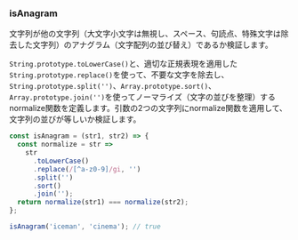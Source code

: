### isAnagram

文字列が他の文字列（大文字小文字は無視し、スペース、句読点、特殊文字は除去した文字列）のアナグラム（文字配列の並び替え）であるか検証します。

`String.prototype.toLowerCase()`と、適切な正規表現を適用した`String.prototype.replace()`を使って、不要な文字を除去し、
`String.prototype.split('')`、`Array.prototype.sort()`、`Array.prototype.join('')`を使ってノーマライズ（文字の並びを整理）するnormalize関数を定義します。引数の2つの文字列にnormalize関数を適用して、文字列の並びが等しいか検証します。

```js
const isAnagram = (str1, str2) => {
  const normalize = str =>
    str
      .toLowerCase()
      .replace(/[^a-z0-9]/gi, '')
      .split('')
      .sort()
      .join('');
  return normalize(str1) === normalize(str2);
};
```

```js
isAnagram('iceman', 'cinema'); // true
```
